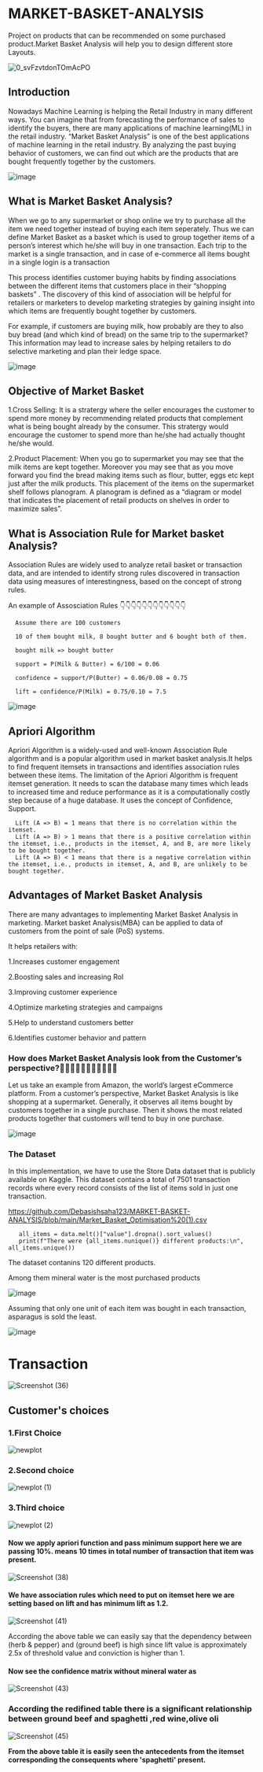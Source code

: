 # MARKET-BASKET-ANALYSIS

Project on products that can be recommended on some purchased product.Market Basket Analysis will help you to design different store Layouts.

![0_svFzvtdonTOmAcPO](https://user-images.githubusercontent.com/100334542/178120888-53430ac9-f7ae-4b6c-ba5d-752d86d820ad.gif)

## Introduction

Nowadays Machine Learning is helping the Retail Industry in many different ways. You can imagine that from forecasting the performance of sales to identify the buyers, there are many applications of machine learning(ML) in the retail industry. “Market Basket Analysis” is one of the best applications of machine learning in the retail industry. By analyzing the past buying behavior of customers, we can find out which are the products that are bought frequently together by the customers.

![image](https://user-images.githubusercontent.com/100334542/179158401-09118e6d-639c-4ace-a4fc-d843e1d5f8fe.png)

## What is Market Basket Analysis?

When we go to any supermarket or shop online we try to purchase all the item we need together instead of buying each item seperately. Thus we can define Market Basket as a basket which is used to group together items of a person’s interest which he/she will buy in one transaction. Each trip to the market is a single transaction, and in case of e-commerce all items bought in a single login is a transaction

This process identifies customer buying habits by finding associations between the different items that customers place in their “shopping baskets” . The discovery of this kind of association will be helpful for  retailers or marketers to develop marketing strategies by gaining insight into which items are frequently bought together by customers.

For example, if customers are buying milk, how probably are they to also buy bread (and which kind of bread) on the same trip to the supermarket? This information may lead to increase sales by helping retailers to do selective marketing and plan their ledge space.

![image](https://user-images.githubusercontent.com/100334542/179158674-b56b6ce7-302e-4e9d-a78b-149bdf7528f0.png)

## Objective of Market Basket

1.Cross Selling: It is a stratergy where the seller encourages the customer to spend more money by recommending related products that complement what is being bought already by the consumer. This stratergy would encourage the customer to spend more than he/she had actually thought he/she would.

2.Product Placement: When you go to supermarket you may see that the milk items are kept together. Moreover you may see that as you move forward you find the bread making items such as flour, butter, eggs etc kept just after the milk products. This placement of the items on the supermarket shelf follows planogram. A planogram is defined as a “diagram or model that indicates the placement of retail products on shelves in order to maximize sales”.

## What is Association Rule for Market basket Analysis?

Association Rules are widely used to analyze retail basket or transaction data, and are intended to identify strong rules discovered in transaction data using measures of interestingness, based on the concept of strong rules.

An example of Assosciation Rules 👇👇👇👇👇👇👇👇👇👇👇👇

      Assume there are 100 customers
      
      10 of them bought milk, 8 bought butter and 6 bought both of them.
      
      bought milk => bought butter
      
      support = P(Milk & Butter) = 6/100 = 0.06
      
      confidence = support/P(Butter) = 0.06/0.08 = 0.75
      
      lift = confidence/P(Milk) = 0.75/0.10 = 7.5
      
![image](https://user-images.githubusercontent.com/100334542/179159698-8dce4650-6b10-497f-b1e3-d9e999a94ba7.png)

## Apriori Algorithm

Apriori Algorithm is a widely-used and well-known Association Rule algorithm and is a popular algorithm used in market basket analysis.It helps to find frequent itemsets in transactions and identifies association rules between these items. The limitation of the Apriori Algorithm is frequent itemset generation. It needs to scan the database many times which leads to increased time and reduce performance as it is a computationally costly step because of a huge database. It uses the concept of Confidence, Support.

      Lift (A => B) = 1 means that there is no correlation within the itemset.
      Lift (A => B) > 1 means that there is a positive correlation within the itemset, i.e., products in the itemset, A, and B, are more likely to be bought together.
      Lift (A => B) < 1 means that there is a negative correlation within the itemset, i.e., products in itemset, A, and B, are unlikely to be bought together.

## Advantages of Market Basket Analysis

There are many advantages to implementing Market Basket Analysis in marketing. Market basket Analysis(MBA) can be applied to data of customers from the point of sale (PoS) systems.

It helps retailers with:

1.Increases customer engagement

2.Boosting sales and increasing RoI

3.Improving customer experience

4.Optimize marketing strategies and campaigns

5.Help to understand customers better

6.Identifies customer behavior and pattern

### How does Market Basket Analysis look from the Customer’s perspective?🧐🧐🧐🧐🧐🧐🧐🧐🧐🧐🧐

Let us take an example from Amazon, the world’s largest eCommerce platform. From a customer’s perspective, Market Basket Analysis is like shopping at a supermarket. Generally, it observes all items bought by customers together in a single purchase. Then it shows the most related products together that customers will tend to buy in one purchase.

![image](https://user-images.githubusercontent.com/100334542/179163342-009b4dd6-13e3-4176-a8ee-f668465e5c38.png)

### The Dataset

In this implementation, we have to use the Store Data dataset that is publicly available on Kaggle. This dataset contains a total of 7501 transaction records where every record consists of the list of items sold in just one transaction.

https://github.com/Debasishsaha123/MARKET-BASKET-ANALYSIS/blob/main/Market_Basket_Optimisation%20(1).csv


       all_items = data.melt()["value"].dropna().sort_values()
       print(f"There were {all_items.nunique()} different products:\n", all_items.unique())
       
The dataset contanins 120 different products.
  
  Among them mineral water is the most purchased products
  
![image](https://user-images.githubusercontent.com/100334542/179189498-d69aefc8-e7ed-48c3-811b-02faf19e60c1.png)

  Assuming that only one unit of each item was bought in each transaction, asparagus is sold the least.

![image](https://user-images.githubusercontent.com/100334542/179190081-25ccd1e9-c4a3-491d-b380-9bd5704ac986.png)

# Transaction

![Screenshot (36)](https://user-images.githubusercontent.com/100334542/179921824-99d93bd0-5239-40f8-b0c0-4679beef7f2c.png)


## Customer's choices

### 1.First Choice

![newplot](https://user-images.githubusercontent.com/100334542/179190763-da8cc7b8-99fd-4d68-9033-c32e9d252745.png)

### 2.Second choice

![newplot (1)](https://user-images.githubusercontent.com/100334542/179190850-51f72971-07d5-4118-b95c-acc076856339.png)

### 3.Third choice

![newplot (2)](https://user-images.githubusercontent.com/100334542/179190941-d0662deb-f3ae-4c5b-85d4-c6e516c77f9b.png)

#### **Now we apply apriori function and pass minimum support here we are passing 10%. means 10 times in total number of transaction that item was present.**

![Screenshot (38)](https://user-images.githubusercontent.com/100334542/179923411-2cda1cd2-8ddd-430e-ac98-ddbbea2c8062.png)

#### **We have association rules which need to put on itemset here we are setting based on lift and has minimum lift as 1.2.**

![Screenshot (41)](https://user-images.githubusercontent.com/100334542/179926718-9141fa30-0a38-4e6f-be9f-a9f5244422a4.png)

According the above table we can easily say that the dependency between (herb & pepper) and (ground beef) is high since lift value is approximately 2.5x of threshold value and conviction is higher than 1.

#### **Now see the confidence matrix without mineral water as**

![Screenshot (43)](https://user-images.githubusercontent.com/100334542/179939091-f3206433-4c5e-4f1b-a8e0-d583ec9ece2e.png)

### **According the redifined table there is a significant relationship between ground beef and spaghetti ,red wine,olive oli**

![Screenshot (45)](https://user-images.githubusercontent.com/100334542/179940206-48d1a50e-319e-4f8c-8722-925228db5e5c.png)

**From the above table it is easily seen the antecedents from the itemset corresponding the consequents where 'spaghetti' present.**


